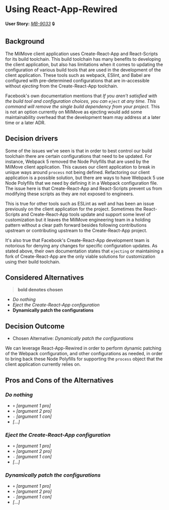 # Using React-App-Rewired

**User Story:** *[MB-9033](https://dp3.atlassian.net/browse/MB-9033)* :lock:

## Background

The MilMove client application uses Create-React-App and React-Scripts for its
build toolchain. This build toolchain has many benefits to developing the client
application, but also has limitations when it comes to updating the
configuration of various build tools that are used in the development of the
client application. These tools such as webpack, ESlint, and Babel are
configured with pre-determined configurations that are in-accessible without
_ejecting_ from the Create-React-App toolchain.

Facebook's own documentation mentions that _If you aren't satisfied with the
build tool and configuration choices, you can `eject` at any time. This command
will remove the single build dependency from your project._ This is not an
option currently on MilMove as ejecting would add some maintainability overhead
that the development team may address at a later time or a later ADR.

## Decision drivers

Some of the issues we've seen is that in order to best control our build
toolchain there are certain configurations that need to be updated. For
instance, Webpack 5 removed the Node Polyfills that are used by the MilMove
client application. This causes our client application to break in unique ways
around `process` not being defined. Refactoring our client application is a
possible solution, but there are ways to have Webpack 5 use Node Polyfills that
we need by defining it in a Webpack configuration file. The issue here is that
Create-React-App and React-Scripts prevent us from modifying these scripts as
they are not exposed to engineers.

This is true for other tools such as ESLint as well and has been an issue
previously on the client application for the project. Sometimes the
React-Scripts and Create-React-App tools update and support some level of
customization but it leaves the MilMove engineering team in a holding pattern
without a clear path forward besides following contributions upstream or
contributing upstream to the Create-React-App project.

It's also true that Facebook's Create-React-App development team is notorious
for denying any changes for specific configuration updates. As stated above,
their own documentation states that `ejecting` or maintaining a fork of
Create-React-App are the only viable solutions for customization using their
build toolchain.

## Considered Alternatives

> **bold denotes chosen**

* *Do nothing*
* *Eject the Create-React-App configuration*
* **Dynamically patch the configurations**

## Decision Outcome

* Chosen Alternative: *Dynamically patch the configurations*

We can leverage React-App-Rewired in order to perform dynamic patching of the
Webpack configuration, and other configurations as needed, in order to bring
back these Node Polyfills for supporting the `process` object that the client
application currently relies on.

## Pros and Cons of the Alternatives <!-- optional -->

### *Do nothing*

* `+` *[argument 1 pro]*
* `+` *[argument 2 pro]*
* `-` *[argument 1 con]*
* *[...]* <!-- numbers of pros and cons can vary -->

### *Eject the Create-React-App configuration*

* `+` *[argument 1 pro]*
* `+` *[argument 2 pro]*
* `-` *[argument 1 con]*
* *[...]* <!-- numbers of pros and cons can vary -->

### *Dynamically patch the configurations*

* `+` *[argument 1 pro]*
* `+` *[argument 2 pro]*
* `-` *[argument 1 con]*
* *[...]* <!-- numbers of pros and cons can vary -->
